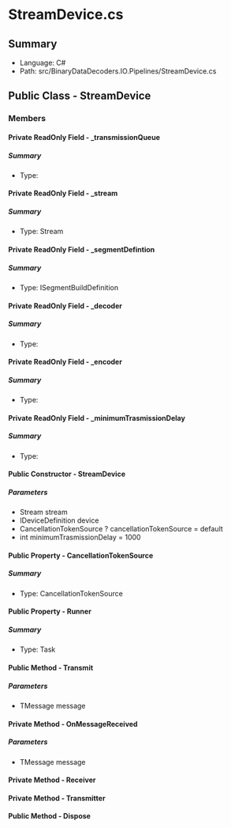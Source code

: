 ﻿# StreamDevice.cs

## Summary

* Language: C#
* Path: src/BinaryDataDecoders.IO.Pipelines/StreamDevice.cs

## Public Class - StreamDevice

### Members

#### Private ReadOnly Field - _transmissionQueue

##### Summary

 * Type: 

#### Private ReadOnly Field - _stream

##### Summary

 * Type: Stream 

#### Private ReadOnly Field - _segmentDefintion

##### Summary

 * Type: ISegmentBuildDefinition 

#### Private ReadOnly Field - _decoder

##### Summary

 * Type: 

#### Private ReadOnly Field - _encoder

##### Summary

 * Type: 

#### Private ReadOnly Field - _minimumTrasmissionDelay

##### Summary

 * Type: 

#### Public Constructor - StreamDevice

#####  Parameters

 - Stream stream 
 - IDeviceDefinition device 
 - CancellationTokenSource ? cancellationTokenSource = default 
 - int minimumTrasmissionDelay = 1000 

#### Public Property - CancellationTokenSource

##### Summary

 * Type: CancellationTokenSource 

#### Public Property - Runner

##### Summary

 * Type: Task 

#### Public Method - Transmit

#####  Parameters

 - TMessage message 

#### Private Method - OnMessageReceived

#####  Parameters

 - TMessage message 

#### Private Method - Receiver


#### Private Method - Transmitter


#### Public Method - Dispose


